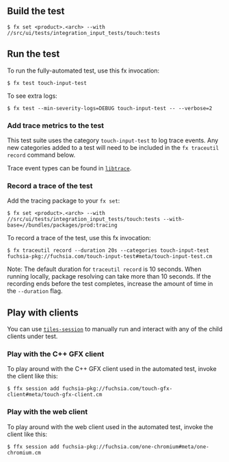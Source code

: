 ## Build the test

```shell
$ fx set <product>.<arch> --with //src/ui/tests/integration_input_tests/touch:tests
```

## Run the test

To run the fully-automated test, use this fx invocation:

```shell
$ fx test touch-input-test
```

To see extra logs:

```shell
$ fx test --min-severity-logs=DEBUG touch-input-test -- --verbose=2
```

### Add trace metrics to the test

This test suite uses the category `touch-input-test` to log trace events. Any new categories added
to a test will need to be included in the `fx traceutil record` command below.

Trace event types can be found in
[`libtrace`](//zircon/system/ulib/trace/include/lib/trace/event.h).

### Record a trace of the test

Add the tracing package to your `fx set`:

```shell
$ fx set <product>.<arch> --with //src/ui/tests/integration_input_tests/touch:tests --with-base=//bundles/packages/prod:tracing
```

To record a trace of the test, use this fx invocation:

```shell
$ fx traceutil record --duration 20s --categories touch-input-test fuchsia-pkg://fuchsia.com/touch-input-test#meta/touch-input-test.cm
```

Note: The default duration for `traceutil record` is 10 seconds. When running
locally, package resolving can take more than 10 seconds. If the recording ends
before the test completes, increase the amount of time in the `--duration` flag.

## Play with clients

You can use [`tiles-session`](/src/ui/bin/tiles-session/README.md) to manually run and
interact with any of the child clients under test.

### Play with the C++ GFX client

To play around with the C++ GFX client used in the automated test, invoke the client like this:

```shell
$ ffx session add fuchsia-pkg://fuchsia.com/touch-gfx-client#meta/touch-gfx-client.cm
```

### Play with the web client

To play around with the web client used in the automated test, invoke the client like this:

```shell
$ ffx session add fuchsia-pkg://fuchsia.com/one-chromium#meta/one-chromium.cm
```
